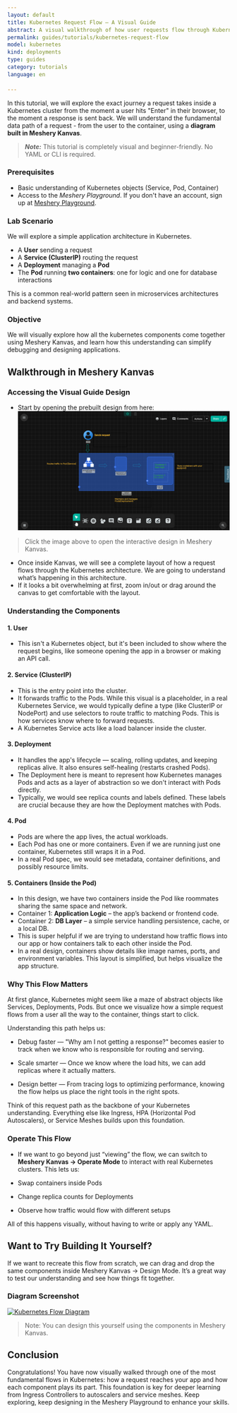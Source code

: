 ```yaml
---
layout: default
title: Kubernetes Request Flow – A Visual Guide
abstract: A visual walkthrough of how user requests flow through Kubernetes components using Meshery Kanvas.
permalink: guides/tutorials/kubernetes-request-flow
model: kubernetes
kind: deployments
type: guides
category: tutorials
language: en

---
```



In this tutorial, we will explore the exact journey a request takes inside a Kubernetes cluster from the moment a user hits "Enter" in their browser, to the moment a response is sent back. We will understand the fundamental data path of a request - from the user to the container, using a **diagram built in Meshery Kanvas**.

> **_Note:_** This tutorial is completely visual and beginner-friendly. No YAML or CLI is required.


### Prerequisites

- Basic understanding of Kubernetes objects (Service, Pod, Container)
- Access to the _Meshery Playground_. If you don't have an account, sign up at [Meshery Playground](https://play.meshery.io/).


### Lab Scenario

We will explore a simple application architecture in Kubernetes.
- A **User** sending a request  
- A **Service (ClusterIP)** routing the request  
- A **Deployment** managing a **Pod**  
- The **Pod** running **two containers**: one for logic and one for database interactions  

This is a common real-world pattern seen in microservices architectures and backend systems.


### Objective

 We will visually explore how all the kubernetes components come together using Meshery Kanvas, and learn how this understanding can simplify debugging and designing applications.


## Walkthrough in Meshery Kanvas

### Accessing the Visual Guide Design

- Start by opening the prebuilt design from here:
  [![Kubernetes Flow Diagram](./kubernetes-request-flow/k8s-request-flow.png)](https://kanvas.new/extension/meshmap?mode=design&design=629b6039-ebb3-4bd8-9b1b-19184fade225)

>  Click the image above to open the interactive design in Meshery Kanvas.

- Once inside Kanvas, we will see a complete layout of how a request flows through the Kubernetes architecture. We are going to understand what’s happening in this architecture.
- If it looks a bit overwhelming at first, zoom in/out or drag around the canvas to get comfortable with the layout.


### Understanding the Components

#### 1. User

- This isn't a Kubernetes object, but it's been included to show where the request begins, like someone opening the app in a browser or making an API call. 

#### 2. Service (ClusterIP)

- This is the entry point into the cluster.
- It forwards traffic to the Pods. While this visual is a placeholder, in a real Kubernetes Service, we would typically define a type (like ClusterIP or NodePort) and use selectors to route traffic to matching Pods. This is how services know where to forward requests.
- A Kubernetes Service acts like a load balancer inside the cluster.

#### 3. Deployment

- It handles the app's lifecycle — scaling, rolling updates, and keeping replicas alive. It also ensures self-healing (restarts crashed Pods).
- The Deployment here is meant to represent how Kubernetes manages Pods and acts as a layer of abstraction so we don't interact with Pods directly.
- Typically, we would see replica counts and labels defined. These labels are crucial because they are how the Deployment matches with Pods.

#### 4. Pod

- Pods are where the app lives, the actual workloads. 
- Each Pod has one or more containers. Even if we are running just one container, Kubernetes still wraps it in a Pod.
- In a real Pod spec, we would see metadata, container definitions, and possibly resource limits. 

#### 5. Containers (Inside the Pod)

- In this design, we have two containers inside the Pod like roommates sharing the same space and network.
- Container 1: **Application Logic** – the app’s backend or frontend code.
- Container 2: **DB Layer** – a simple service handling persistence, cache, or a local DB.
- This is super helpful if we are trying to understand how traffic flows into our app or how containers talk to each other inside the Pod. 
- In a real design, containers show details like image names, ports, and environment variables. This layout is simplified, but helps visualize the app structure.


### Why This Flow Matters

At first glance, Kubernetes might seem like a maze of abstract objects like Services, Deployments, Pods. But once we visualize how a simple request flows from a user all the way to the container, things start to click.

Understanding this path helps us:

- Debug faster — "Why am I not getting a response?" becomes easier to track when we know who is responsible for routing and serving.

- Scale smarter — Once we know where the load hits, we can add replicas where it actually matters.

- Design better — From tracing logs to optimizing performance, knowing the flow helps us place the right tools in the right spots.

Think of this request path as the backbone of your Kubernetes understanding. Everything else like Ingress, HPA (Horizontal Pod Autoscalers), or Service Meshes builds upon this foundation.


### Operate This Flow

- If we want to go beyond just “viewing” the flow, we can switch to **Meshery Kanvas → Operate Mode** to interact with real Kubernetes clusters. 
This lets us:

- Swap containers inside Pods
- Change replica counts for Deployments
- Observe how traffic would flow with different setups

All of this happens visually, without having to write or apply any YAML.


## Want to Try Building It Yourself?

If we want to recreate this flow from scratch, we can drag and drop the same components inside Meshery Kanvas → Design Mode. It’s a great way to test our understanding and see how things fit together.


### Diagram Screenshot

[![Kubernetes Flow Diagram]({{site.baseurl}}/pages/guides/tutorials/kubernetes-request-flow/k8s-request-flow.png)]({{site.baseurl}}/pages/guides/tutorials/kubernetes-request-flow/k8s-request-flow.png)

> Note: You can design this yourself using the components in Meshery Kanvas.


## Conclusion

Congratulations! You have now visually walked through one of the most fundamental flows in Kubernetes: how a request reaches your app and how each component plays its part. This foundation is key for deeper learning from Ingress Controllers to autoscalers and service meshes. Keep exploring, keep designing in the Meshery Playground to enhance your skills.




